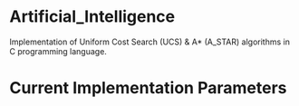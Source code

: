 # Artificial_Intelligence

Implementation of Uniform Cost Search (UCS) & A* (A_STAR) algorithms in C programming language.

# Current Implementation Parameters 


